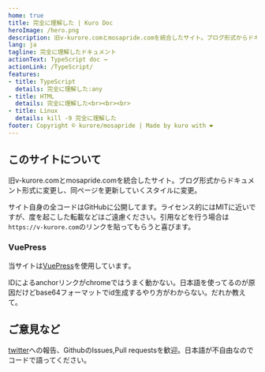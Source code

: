 ```yaml
---
home: true
title: 完全に理解した | Kuro Doc
heroImage: /hero.png
description: 旧v-kurore.comとmosapride.comを統合したサイト。ブログ形式からドキュメント形式に変更し、同ページを更新していくスタイルに変更。サイト自身の全コードはGitHubに公開してます。ライセンス的にはMITに近いですが、度を起こした転載などはご遠慮ください。引用などを行う場合はhttps://v-kurore.comのリンクを貼ってもらうと喜びます。
lang: ja
tagline: 完全に理解したドキュメント
actionText: TypeScript doc →
actionLink: /TypeScript/
features:
- title: TypeScript
  details: 完全に理解した:any
- title: HTML
  details: 完全に理解した<br><br><br>
- title: Linux
  details: kill -9 完全に理解した
footer: Copyright © kurore/mosapride | Made by kuro with ❤️
---
```


## このサイトについて

旧v-kurore.comとmosapride.comを統合したサイト。ブログ形式からドキュメント形式に変更し、同ページを更新していくスタイルに変更。

サイト自身の全コードはGitHubに公開してます。ライセンス的にはMITに近いですが、度を起こした転載などはご遠慮ください。引用などを行う場合は`https://v-kurore.com`のリンクを貼ってもらうと喜びます。

### VuePress

当サイトは[VuePress](https://vuepress.vuejs.org/)を使用しています。

IDによるanchorリンクがchromeではうまく動かない。日本語を使ってるのが原因だけどbase64フォーマットでid生成するやり方がわからない。だれか教えて。

## ご意見など

[twitter](https://twitter.com/v_kurore)への報告、GithubのIssues,Pull requestsを歓迎。日本語が不自由なのでコードで語ってください。

